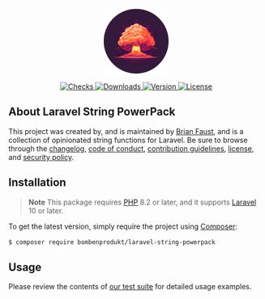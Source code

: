 <p align="center">
    <a href="https://bombenprodukt.com" target="_blank">
        <img src="https://raw.githubusercontent.com/BombenProdukt/assets/main/logo-text.svg" width="128" alt="BombenProdukt Logo" />
    </a>
</p>

<p align="center">
    <a href="https://github.com/faustbrian/laravel-string-powerpack/actions">
        <img src="https://badge.sh/github/check-runs/BombenProdukt/laravel-string-powerpack" alt="Checks" />
    </a>
    <a href="https://packagist.org/packages/bombenprodukt/laravel-string-powerpack">
        <img src="https://badge.sh/packagist/downloads/BombenProdukt/laravel-string-powerpack" alt="Downloads" />
    </a>
    <a href="https://packagist.org/packages/bombenprodukt/laravel-string-powerpack">
        <img src="https://badge.sh/packagist/version/BombenProdukt/laravel-string-powerpack" alt="Version" />
    </a>
    <a href="https://packagist.org/packages/bombenprodukt/laravel-string-powerpack">
        <img src="https://badge.sh/packagist/license/BombenProdukt/laravel-string-powerpack" alt="License" />
    </a>
</p>

## About Laravel String PowerPack

This project was created by, and is maintained by [Brian Faust](https://github.com/faustbrian), and is a collection of opinionated string functions for Laravel. Be sure to browse through the [changelog](CHANGELOG.md), [code of conduct](.github/CODE_OF_CONDUCT.md), [contribution guidelines](.github/CONTRIBUTING.md), [license](LICENSE), and [security policy](.github/SECURITY.md).

## Installation

> **Note**
> This package requires [PHP](https://www.php.net/) 8.2 or later, and it supports [Laravel](https://laravel.com/) 10 or later.

To get the latest version, simply require the project using [Composer](https://getcomposer.org/):

```bash
$ composer require bombenprodukt/laravel-string-powerpack
```

## Usage

Please review the contents of [our test suite](/tests) for detailed usage examples.
